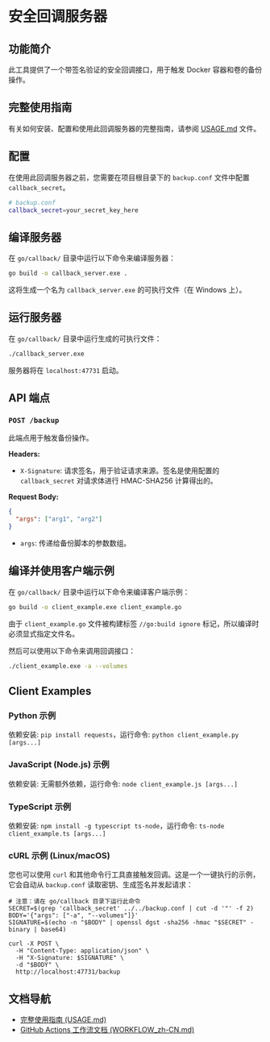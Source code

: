 # 安全回调服务器

## 功能简介

此工具提供了一个带签名验证的安全回调接口，用于触发 Docker 容器和卷的备份操作。

## 完整使用指南

有关如何安装、配置和使用此回调服务器的完整指南，请参阅 [USAGE.md](USAGE.md) 文件。

## 配置

在使用此回调服务器之前，您需要在项目根目录下的 `backup.conf` 文件中配置 `callback_secret`。

```bash
# backup.conf
callback_secret=your_secret_key_here
```

## 编译服务器

在 `go/callback/` 目录中运行以下命令来编译服务器：

```bash
go build -o callback_server.exe .
```

这将生成一个名为 `callback_server.exe` 的可执行文件（在 Windows 上）。

## 运行服务器

在 `go/callback/` 目录中运行生成的可执行文件：

```bash
./callback_server.exe
```

服务器将在 `localhost:47731` 启动。

## API 端点

### `POST /backup`

此端点用于触发备份操作。

**Headers:**

- `X-Signature`: 请求签名，用于验证请求来源。签名是使用配置的 `callback_secret` 对请求体进行 HMAC-SHA256 计算得出的。

**Request Body:**

```json
{
  "args": ["arg1", "arg2"]
}
```

- `args`: 传递给备份脚本的参数数组。

## 编译并使用客户端示例

在 `go/callback/` 目录中运行以下命令来编译客户端示例：

```bash
go build -o client_example.exe client_example.go
```

由于 `client_example.go` 文件被构建标签 `//go:build ignore` 标记，所以编译时必须显式指定文件名。

然后可以使用以下命令来调用回调接口：

```bash
./client_example.exe -a --volumes
```

## Client Examples

### Python 示例

依赖安装: `pip install requests`，运行命令: `python client_example.py [args...]`

### JavaScript (Node.js) 示例

依赖安装: 无需额外依赖，运行命令: `node client_example.js [args...]`

### TypeScript 示例

依赖安装: `npm install -g typescript ts-node`，运行命令: `ts-node client_example.ts [args...]`

### cURL 示例 (Linux/macOS)

您也可以使用 `curl` 和其他命令行工具直接触发回调。这是一个一键执行的示例，它会自动从 `backup.conf` 读取密钥、生成签名并发起请求：

```shell
# 注意：请在 go/callback 目录下运行此命令
SECRET=$(grep 'callback_secret' ../../backup.conf | cut -d '"' -f 2)
BODY='{"args": ["-a", "--volumes"]}'
SIGNATURE=$(echo -n "$BODY" | openssl dgst -sha256 -hmac "$SECRET" -binary | base64)

curl -X POST \
  -H "Content-Type: application/json" \
  -H "X-Signature: $SIGNATURE" \
  -d "$BODY" \
  http://localhost:47731/backup
```

## 文档导航

- [完整使用指南 (USAGE.md)](USAGE.md)
- [GitHub Actions 工作流文档 (WORKFLOW_zh-CN.md)](WORKFLOW_zh-CN.md)
